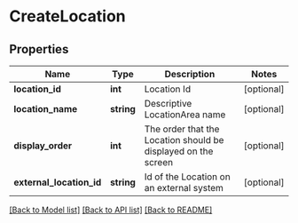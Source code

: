 # CreateLocation

## Properties
Name | Type | Description | Notes
------------ | ------------- | ------------- | -------------
**location_id** | **int** | Location Id | [optional] 
**location_name** | **string** | Descriptive LocationArea name | [optional] 
**display_order** | **int** | The order that the Location should be displayed on the screen | [optional] 
**external_location_id** | **string** | Id of the Location on an external system | [optional] 

[[Back to Model list]](../README.md#documentation-for-models) [[Back to API list]](../README.md#documentation-for-api-endpoints) [[Back to README]](../README.md)


